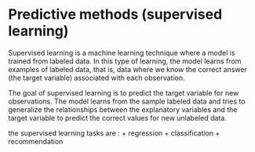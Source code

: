#  Predictive methods (supervised learning)
Supervised learning is a machine learning technique where a model is trained from labeled data. In this type of learning, the model learns from examples of labeled data, that is, data where we know the correct answer (the target variable) associated with each observation.

The goal of supervised learning is to predict the target variable for new observations. The model learns from the sample labeled data and tries to generalize the relationships between the explanatory variables and the target variable to predict the correct values for new unlabeled data.

the supervised learning tasks are : 
        + regression
        + classification
        + recommendation 
